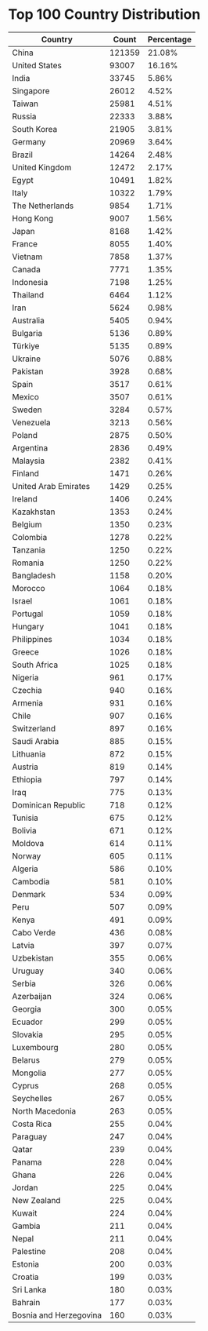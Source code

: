 # Top 100 Country Distribution
| Country | Count | Percentage |
|----|----|----|
| China | 121359 | 21.08% |
| United States | 93007 | 16.16% |
| India | 33745 | 5.86% |
| Singapore | 26012 | 4.52% |
| Taiwan | 25981 | 4.51% |
| Russia | 22333 | 3.88% |
| South Korea | 21905 | 3.81% |
| Germany | 20969 | 3.64% |
| Brazil | 14264 | 2.48% |
| United Kingdom | 12472 | 2.17% |
| Egypt | 10491 | 1.82% |
| Italy | 10322 | 1.79% |
| The Netherlands | 9854 | 1.71% |
| Hong Kong | 9007 | 1.56% |
| Japan | 8168 | 1.42% |
| France | 8055 | 1.40% |
| Vietnam | 7858 | 1.37% |
| Canada | 7771 | 1.35% |
| Indonesia | 7198 | 1.25% |
| Thailand | 6464 | 1.12% |
| Iran | 5624 | 0.98% |
| Australia | 5405 | 0.94% |
| Bulgaria | 5136 | 0.89% |
| Türkiye | 5135 | 0.89% |
| Ukraine | 5076 | 0.88% |
| Pakistan | 3928 | 0.68% |
| Spain | 3517 | 0.61% |
| Mexico | 3507 | 0.61% |
| Sweden | 3284 | 0.57% |
| Venezuela | 3213 | 0.56% |
| Poland | 2875 | 0.50% |
| Argentina | 2836 | 0.49% |
| Malaysia | 2382 | 0.41% |
| Finland | 1471 | 0.26% |
| United Arab Emirates | 1429 | 0.25% |
| Ireland | 1406 | 0.24% |
| Kazakhstan | 1353 | 0.24% |
| Belgium | 1350 | 0.23% |
| Colombia | 1278 | 0.22% |
| Tanzania | 1250 | 0.22% |
| Romania | 1250 | 0.22% |
| Bangladesh | 1158 | 0.20% |
| Morocco | 1064 | 0.18% |
| Israel | 1061 | 0.18% |
| Portugal | 1059 | 0.18% |
| Hungary | 1041 | 0.18% |
| Philippines | 1034 | 0.18% |
| Greece | 1026 | 0.18% |
| South Africa | 1025 | 0.18% |
| Nigeria | 961 | 0.17% |
| Czechia | 940 | 0.16% |
| Armenia | 931 | 0.16% |
| Chile | 907 | 0.16% |
| Switzerland | 897 | 0.16% |
| Saudi Arabia | 885 | 0.15% |
| Lithuania | 872 | 0.15% |
| Austria | 819 | 0.14% |
| Ethiopia | 797 | 0.14% |
| Iraq | 775 | 0.13% |
| Dominican Republic | 718 | 0.12% |
| Tunisia | 675 | 0.12% |
| Bolivia | 671 | 0.12% |
| Moldova | 614 | 0.11% |
| Norway | 605 | 0.11% |
| Algeria | 586 | 0.10% |
| Cambodia | 581 | 0.10% |
| Denmark | 534 | 0.09% |
| Peru | 507 | 0.09% |
| Kenya | 491 | 0.09% |
| Cabo Verde | 436 | 0.08% |
| Latvia | 397 | 0.07% |
| Uzbekistan | 355 | 0.06% |
| Uruguay | 340 | 0.06% |
| Serbia | 326 | 0.06% |
| Azerbaijan | 324 | 0.06% |
| Georgia | 300 | 0.05% |
| Ecuador | 299 | 0.05% |
| Slovakia | 295 | 0.05% |
| Luxembourg | 280 | 0.05% |
| Belarus | 279 | 0.05% |
| Mongolia | 277 | 0.05% |
| Cyprus | 268 | 0.05% |
| Seychelles | 267 | 0.05% |
| North Macedonia | 263 | 0.05% |
| Costa Rica | 255 | 0.04% |
| Paraguay | 247 | 0.04% |
| Qatar | 239 | 0.04% |
| Panama | 228 | 0.04% |
| Ghana | 226 | 0.04% |
| Jordan | 225 | 0.04% |
| New Zealand | 225 | 0.04% |
| Kuwait | 224 | 0.04% |
| Gambia | 211 | 0.04% |
| Nepal | 211 | 0.04% |
| Palestine | 208 | 0.04% |
| Estonia | 200 | 0.03% |
| Croatia | 199 | 0.03% |
| Sri Lanka | 180 | 0.03% |
| Bahrain | 177 | 0.03% |
| Bosnia and Herzegovina | 160 | 0.03% |
